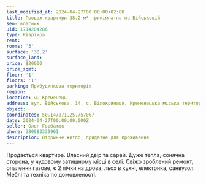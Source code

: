 ```yaml
---
last_modified_at: 2024-04-27T00:00:00+02:00
title: Продаж квартири 38.2 м² трикімнатна на Військовій
seo: власник
uid: 1714204286
type: Квартира
rent:
rooms: '3'
surface: '38.2'
surface_land:
price: $20000
price_sqmt:
floor: '1'
floors: '1'
parking: Прибудинкова територія
region:
location: м. Кременець
address: вул. Військова, 14, с. Білокриниця, Кременецька міська територіальна громада
object:
coordinates: 50.147071,25.757067
date: 2024-04-27T00:00:00.000Z
seller: Олег Горбатюк
phone: 380983339961
description: Вторинне житло, придатне для проживання
---
```


Продається квартира. Власний двір та сарай. Дуже тепла, сонячна сторона, у чудовому затишному місці в селі. Свіжо зроблений ремонт, опалення газове, є 2 пічки на дрова, льох в кухні, електрика, санвузол. Меблі та техніка по домовленості.
